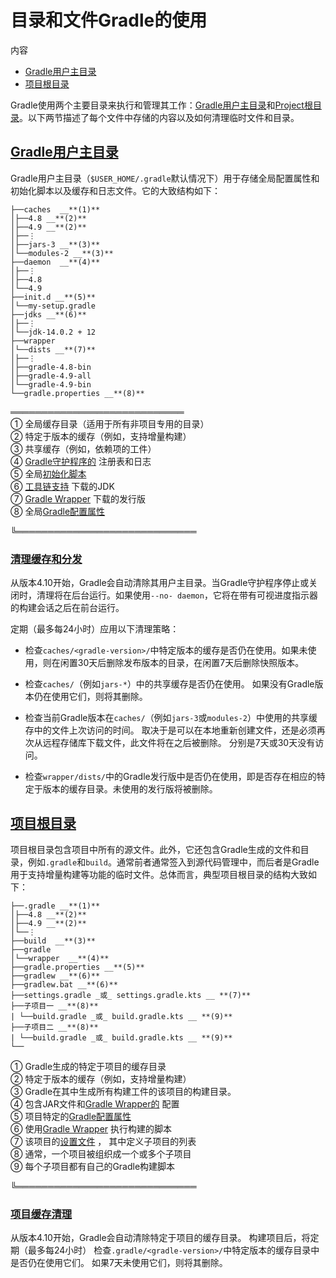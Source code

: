 # 目录和文件Gradle的使用


内容

  * [Gradle用户主目录](#Gradle用户主目录)
  * [项目根目录](#项目根目录)

Gradle使用两个主要目录来执行和管理其工作：[Gradle用户主目录](#Gradle用户主目录)和[Project根目录](#项目根目录)。以下两节描述了每个文件中存储的内容以及如何清理临时文件和目录。

## [Gradle用户主目录](#Gradle用户主目录)

Gradle用户主目录（`$USER_HOME/.gradle`默认情况下）用于存储全局配置属性和初始化脚本以及缓存和日志文件。它的大致结构如下：

    
    
    ├──caches  __**(1)**
    │├──4.8 __**(2)**
    │├──4.9 __**(2)**
    │├──⋮
    │├──jars-3 __**(3)**
    │└──modules-2 __**(3)**
    ├──daemon  __**(4)**
    │├──⋮
    │├──4.8
    │└──4.9
    ├──init.d __**(5)**
    │└──my-setup.gradle
    ├──jdks __**(6)**
    │├──⋮
    │└──jdk-14.0.2 + 12
    ├──wrapper
    │└──dists __**(7)**
    │├──⋮
    │├──gradle-4.8-bin
    │├──gradle-4.9-all
    │└──gradle-4.9-bin
    └──gradle.properties __**(8)**
    
════════════════════════════    
①  全局缓存目录（适用于所有非项目专用的目录）   
②  特定于版本的缓存（例如，支持增量构建）  
③  共享缓存（例如，依赖项的工件）  
④ [Gradle守护程序的](/md/Gradle守护程序.md#gradle_daemon) 注册表和日志[](/md/Gradle守护程序.md#gradle_daemon)  
⑤ 全局[初始化脚本](/md/初始化脚本.md#init_scripts)  
⑥ [工具链支持](/md/JVM项目的工具链.md#自动配置) 下载的JDK[](/md/JVM项目的工具链.md#自动配置)  
⑦  [Gradle Wrapper](/md/gradle_wrapper.md#gradle_wrapper) 下载的发行版[](/md/gradle_wrapper.md#gradle_wrapper)  
⑧ 全局[Gradle配置属性](/md/Gradle环境搭建.md#Gradle属性)  

╚═════════════════════════════    
### [清理缓存和分发](#清理缓存和分发)

从版本4.10开始，Gradle会自动清除其用户主目录。当Gradle守护程序停止或关闭时，清理将在后台运行。如果使用`--no-
daemon`，它将在带有可视进度指示器的构建会话之后在前台运行。

定期（最多每24小时）应用以下清理策略：

  * 检查`caches/<gradle-version>/`中特定版本的缓存是否仍在使用。如果未使用，则在闲置30天后删除发布版本的目录，在闲置7天后删除快照版本。

  * 检查`caches/`（例如`jars-*`）中的共享缓存是否仍在使用。
  如果没有Gradle版本仍在使用它们，则将其删除。

  * 检查当前Gradle版本在`caches/`（例如`jars-3`或`modules-2`）中使用的共享缓存中的文件上次访问的时间。
  取决于是可以在本地重新创建文件，还是必须再次从远程存储库下载文件，此文件将在之后被删除。
  分别是7天或30天没有访问。

  * 检查`wrapper/dists/`中的Gradle发行版中是否仍在使用，即是否存在相应的特定于版本的缓存目录。未使用的发行版将被删除。

## [项目根目录](#项目根目录)

项目根目录包含项目中所有的源文件。此外，它还包含Gradle生成的文件和目录，例如`.gradle`和`build`。通常前者通常签入到源代码管理中，而后者是Gradle用于支持增量构建等功能的临时文件。总体而言，典型项目根目录的结构大致如下：

    
    
    ├──.gradle __**(1)**
    │├──4.8 __**(2)**
    │├──4.9 __**(2)**
    │└──⋮
    ├──build  __**(3)**
    ├──gradle
    │└──wrapper  __**(4)**
    ├──gradle.properties __**(5)**
    ├──gradlew __**(6)**
    ├──gradlew.bat __**(6)**
    ├──settings.gradle _或_ settings.gradle.kts __ **(7)**
    ├──子项目一 __**(8)**
    | └──build.gradle _或_ build.gradle.kts __ **(9)**
    ├──子项目二 __**(8)**
    | └──build.gradle _或_ build.gradle.kts __ **(9)**
    └──

①  Gradle生成的特定于项目的缓存目录  
②  特定于版本的缓存（例如，支持增量构建）  
③  Gradle在其中生成所有构建工件的该项目的构建目录。  
④ 包含JAR文件和[Gradle Wrapper的](/md/gradle_wrapper.md#gradle_wrapper) 配置[](/md/gradle_wrapper.md#gradle_wrapper)  
⑤ 项目特定的[Gradle配置属性](/md/Gradle环境搭建.md#Gradle属性)  
⑥  使用[Gradle Wrapper](/md/gradle_wrapper.md#gradle_wrapper) 执行构建的脚本[](/md/gradle_wrapper.md#gradle_wrapper)  
⑦ 该项目的[设置文件](/md/构建生命周期.md#设定文件) ， 其中定义子项目的列表  
⑧  通常，一个项目被组织成一个或多个子项目  
⑨  每个子项目都有自己的Gradle构建脚本  
  
╚═════════════════════════════    
### [项目缓存清理](#项目缓存清理)

从版本4.10开始，Gradle会自动清除特定于项目的缓存目录。
构建项目后，将定期（最多每24小时）
检查`.gradle/<gradle-version>/`中特定版本的缓存目录中是否仍在使用它们。
如果7天未使用它们，则将其删除。

